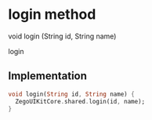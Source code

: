 


# login method








void login
(String id, String name)





<p>login</p>



## Implementation

```dart
void login(String id, String name) {
  ZegoUIKitCore.shared.login(id, name);
}
```







